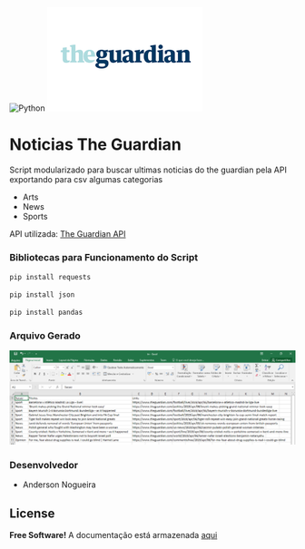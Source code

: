 ![Python](https://www.python.org/static/img/python-logo@2x.png)
![Aplicação](imagen_the_guardian.PNG)

# Noticias The Guardian
Script modularizado para buscar ultimas noticias do the guardian pela API exportando para csv algumas categorias
  - Arts
  - News
  - Sports

API utilizada: [The Guardian API](https://open-platform.theguardian.com/access/)

### Bibliotecas para Funcionamento do Script
``` sh
pip install requests
```
``` sh
pip install json
```
``` sh
pip install pandas
```

### Arquivo Gerado
![Aplicação](tela_the_guardian.PNG)


### Desenvolvedor

 - Anderson Nogueira

License
----
**Free Software!** A documentação está armazenada [aqui](https://github.com/Anderson-Nogueira/noticia-theguardian)







